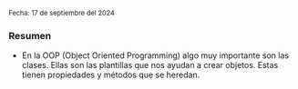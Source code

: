 <sub> Fecha: 17 de septiembre del 2024 </sub>
### Resumen

- En la OOP (Object Oriented Programming) algo muy importante son las clases. Ellas son las plantillas que nos ayudan a crear objetos. Estas tienen propiedades y métodos que se heredan. 
